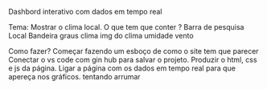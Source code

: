 Dashbord interativo com dados em tempo real

Tema: Mostrar o clima local.
O que tem que conter ?
	Barra de pesquisa
	Local
	Bandeira
	graus
	clima
	img do clima
	umidade
	vento
    
Como fazer?
	Começar fazendo um esboço de como o site tem que parecer
	Conectar o vs code com gin hub para salvar o projeto.
	Produzir o html, css e js da página.
	Ligar a página com os dados em tempo real para que apereça nos gráficos.
tentando arrumar